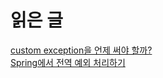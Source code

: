 # 읽은 글 
[custom exception을 언제 써야 할까?](https://woowacourse.github.io/javable/2020-08-17/custom-exception) <br>
[Spring에서 전역 예외 처리하기](https://woowacourse.github.io/javable/2020-07-28/global-exception-handler) 
